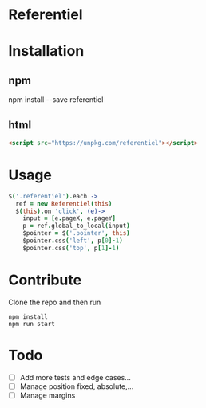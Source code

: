 # Referentiel

# Installation

## npm

npm install --save referentiel

## html

```html
<script src="https://unpkg.com/referentiel"></script>
```

# Usage

```coffee
$('.referentiel').each ->
  ref = new Referentiel(this)
  $(this).on 'click', (e)->
    input = [e.pageX, e.pageY]
    p = ref.global_to_local(input)
    $pointer = $('.pointer', this)
    $pointer.css('left', p[0]-1)
    $pointer.css('top', p[1]-1)
```

# Contribute

Clone the repo and then run

```
npm install
npm run start
```

# Todo

- [ ] Add more tests and edge cases...
- [ ] Manage position fixed, absolute,...
- [ ] Manage margins
